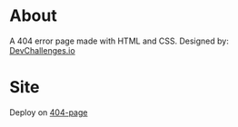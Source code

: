 # About
A 404 error page made with HTML and CSS.
Designed by: [DevChallenges.io](https://devchallenges.io/)

# Site
Deploy on [404-page](http://404-page-nisa.surge.sh/)